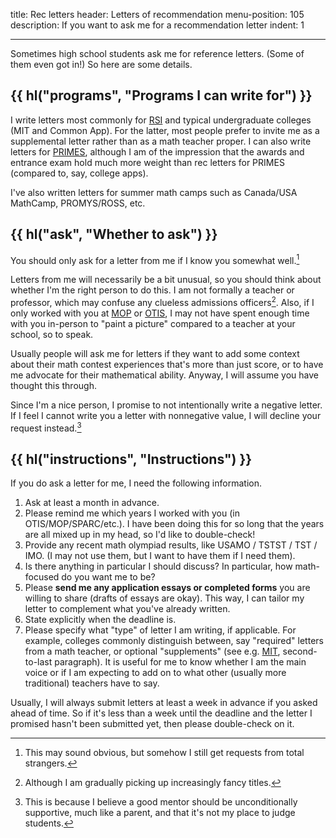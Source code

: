 title: Rec letters
header: Letters of recommendation
menu-position: 105
description: If you want to ask me for a recommendation letter
indent: 1

---

Sometimes high school students ask me for reference letters.
(Some of them even got in!)
So here are some details.

## {{ hl("programs", "Programs I can write for") }}

I write letters most commonly for
[RSI](https://www.cee.org/research-science-institute)
and typical undergraduate colleges (MIT and Common App).
For the latter, most people prefer to invite me as a supplemental letter
rather than as a math teacher proper.
I can also write letters for
[PRIMES](https://math.mit.edu/research/highschool/primes/index.html),
although I am of the impression that the awards and entrance exam
hold much more weight than rec letters for PRIMES (compared to, say, college apps).

I've also written letters for summer math camps
such as Canada/USA MathCamp, PROMYS/ROSS, etc.

## {{ hl("ask", "Whether to ask") }}

You should only ask for a letter from me if I know you somewhat well.[^obvious]

[^obvious]: This may sound obvious,
	but somehow I still get requests from total strangers.

Letters from me will necessarily be a bit unusual,
so you should think about whether I'm the right person to do this.
I am not formally a teacher or professor,
which may confuse any clueless admissions officers[^fancy].
Also, if I only worked with you at
[MOP](https://en.wikipedia.org/wiki/Mathematical_Olympiad_Program)
or [OTIS](otis.html), I may not have spent enough time
with you in-person to "paint a picture"
compared to a teacher at your school, so to speak.

[^fancy]: Although I am gradually picking up increasingly fancy titles.

Usually people will ask me for letters if they want to add
some context about their math contest experiences that's more than just score,
or to have me advocate for their mathematical ability.
Anyway, I will assume you have thought this through.

Since I'm a nice person, I promise to not intentionally write a negative letter.
If I feel I cannot write you a letter with nonnegative value,
I will decline your request instead.[^support]

[^support]: This is because I believe a good mentor should be
	unconditionally supportive, much like a parent,
	and that it's not my place to judge students.

## {{ hl("instructions", "Instructions") }}

If you do ask a letter for me, I need the following information.

1. Ask at least a month in advance.
2. Please remind me which years I worked with you (in OTIS/MOP/SPARC/etc.).
	I have been doing this for so long that the years are all mixed
	up in my head, so I'd like to double-check!
3. Provide any recent math olympiad results,
	like USAMO / TSTST / TST / IMO.
	(I may not use them, but I want to have them if I need them).
4. Is there anything in particular I should discuss?
	In particular, how math-focused do you want me to be?
5. Please **send me any application essays or completed forms**
	you are willing to share (drafts of essays are okay).
	This way, I can tailor my letter to complement
	what you've already written.
6. State explicitly when the deadline is.
7. Please specify what "type" of letter I am writing, if applicable.
	For example, colleges commonly distinguish between, say
	"required" letters from a math teacher, or optional "supplements"
	(see e.g. [MIT][mitsupp], second-to-last paragraph).
	It is useful for me to know whether I am the main voice or if
	I am expecting to add on to what other (usually more traditional)
	teachers have to say.

[mitsupp]: https://mitadmissions.org/apply/firstyear/letters-of-recommendation/

Usually, I will always submit letters
at least a week in advance if you asked ahead of time.
So if it's less than a week until the deadline and the letter I promised
hasn't been submitted yet, then please double-check on it.
